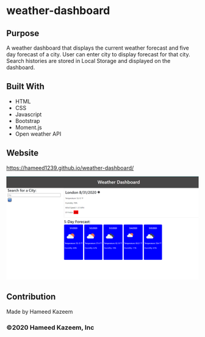 # weather-dashboard
## Purpose
A weather dashboard that displays the current weather forecast and five day forecast of a city. User can enter city to display forecast for that city. Search histories are stored in Local Storage and displayed on the dashboard. 

## Built With
* HTML
* CSS
* Javascript
* Bootstrap
* Moment.js
* Open weather API


## Website
https://hameed1239.github.io/weather-dashboard/


![Website Screenshot](./assets/images/Capture.PNG)

## Contribution
Made by Hameed Kazeem

### ©️2020 Hameed Kazeem, Inc 
